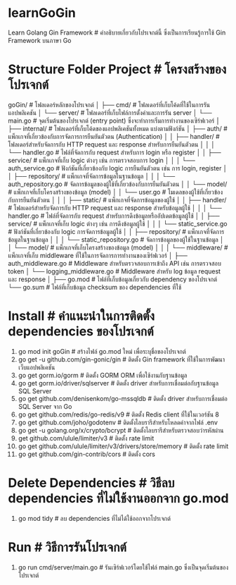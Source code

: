 # learnGoGin

Learn Golang Gin Framework # คำอธิบายเกี่ยวกับโปรเจกต์นี้ ซึ่งเป็นการเรียนรู้การใช้ Gin Framework บนภาษา Go

# Structure Folder Project # โครงสร้างของโปรเจกต์

goGin/ # โฟลเดอร์หลักของโปรเจกต์
│
├── cmd/ # โฟลเดอร์ที่เก็บโค้ดที่ใช้ในการรันแอปพลิเคชัน
│ └── server/ # โฟลเดอร์ที่เก็บไฟล์การตั้งค่าและการรัน server
│ └── main.go # จุดเริ่มต้นของโปรเจกต์ (entry point) ซึ่งจะทำการเริ่มการทำงานของเซิร์ฟเวอร์
│
├── internal/ # โฟลเดอร์ที่เก็บโค้ดของแอปพลิเคชันทั้งหมด แบ่งตามฟังก์ชัน
│ ├── auth/ # แพ็กเกจที่เกี่ยวข้องกับการจัดการการยืนยันตัวตน (Authentication)
│ │ ├── handler/ # โฟลเดอร์สำหรับจัดการกับ HTTP request และ response สำหรับการยืนยันตัวตน
│ │ │ └── handler.go # ไฟล์ที่จัดการกับ request สำหรับการ login หรือ register
│ │ ├── service/ # แพ็กเกจที่เก็บ logic ต่างๆ เช่น การตรวจสอบการ login
│ │ │ └── auth_service.go # ฟังก์ชันที่เกี่ยวข้องกับ logic การยืนยันตัวตน เช่น การ login, register
│ │ ├── repository/ # แพ็กเกจที่จัดการข้อมูลในฐานข้อมูล
│ │ │ └── auth_repository.go # จัดการข้อมูลของผู้ใช้ที่เกี่ยวข้องกับการยืนยันตัวตน
│ │ └── model/ # แพ็กเกจที่เก็บโครงสร้างของข้อมูล (model)
│ │ └── user.go # โมเดลของผู้ใช้ที่เกี่ยวข้องกับการยืนยันตัวตน
│ │
│ ├── static/ # แพ็กเกจที่จัดการข้อมูลของผู้ใช้
│ │ ├── handler/ # โฟลเดอร์สำหรับจัดการกับ HTTP request และ response สำหรับข้อมูลผู้ใช้
│ │ │ └── handler.go # ไฟล์ที่จัดการกับ request สำหรับการดึงข้อมูลหรืออัปเดตข้อมูลผู้ใช้
│ │ ├── service/ # แพ็กเกจที่เก็บ logic ต่างๆ เช่น การดึงข้อมูลผู้ใช้
│ │ │ └── static_service.go # ฟังก์ชันที่เกี่ยวข้องกับ logic การจัดการข้อมูลผู้ใช้
│ │ ├── repository/ # แพ็กเกจที่จัดการข้อมูลในฐานข้อมูล
│ │ │ └── static_repository.go # จัดการข้อมูลของผู้ใช้ในฐานข้อมูล
│ │ └── model/ # แพ็กเกจที่เก็บโครงสร้างของข้อมูล (model)
│ │
│ └── middleware/ # แพ็กเกจที่เก็บ middleware ที่ใช้ในการจัดการการทำงานของเซิร์ฟเวอร์
│ ├── auth_middleware.go # Middleware สำหรับตรวจสอบการเข้าถึง API เช่น การตรวจสอบ token
│ └── logging_middleware.go # Middleware สำหรับ log ข้อมูล request และ response
│
├── go.mod # ไฟล์ที่เก็บข้อมูลเกี่ยวกับ dependency ของโปรเจกต์
└── go.sum # ไฟล์ที่เก็บข้อมูล checksum ของ dependencies ที่ใช้

# Install # คำแนะนำในการติดตั้ง dependencies ของโปรเจกต์

1. go mod init goGin # สร้างไฟล์ go.mod ใหม่ เพื่อระบุชื่อของโปรเจกต์
2. go get -u github.com/gin-gonic/gin # ติดตั้ง Gin framework ที่ใช้ในการพัฒนาเว็บแอปพลิเคชัน
3. go get gorm.io/gorm # ติดตั้ง GORM ORM เพื่อใช้งานกับฐานข้อมูล
4. go get gorm.io/driver/sqlserver # ติดตั้ง driver สำหรับการเชื่อมต่อกับฐานข้อมูล SQL Server
5. go get github.com/denisenkom/go-mssqldb # ติดตั้ง driver สำหรับการเชื่อมต่อ SQL Server จาก Go
6. go get github.com/redis/go-redis/v9 # ติดตั้ง Redis client ที่ใช้ในเวอร์ชัน 8
7. go get github.com/joho/godotenv # ติดตั้งไลบรารีสำหรับโหลดค่าจากไฟล์ .env
8. go get -u golang.org/x/crypto/bcrypt # ติดตั้งไลบรารีสำหรับตรวจสอบว่ารหัสผ่าน
9. get github.com/ulule/limiter/v3 # ติดตั้ง rate limit
10. go get github.com/ulule/limiter/v3/drivers/store/memory # ติดตั้ง rate limit
11. go get github.com/gin-contrib/cors # ติดตั้ง cors

# Delete Dependencies # วิธีลบ dependencies ที่ไม่ใช้งานออกจาก go.mod
1. go mod tidy # ลบ dependencies ที่ไม่ได้ใช้ออกจากโปรเจกต์

# Run # วิธีการรันโปรเจกต์
1. go run cmd/server/main.go # รันเซิร์ฟเวอร์โดยใช้ไฟล์ main.go ซึ่งเป็นจุดเริ่มต้นของโปรเจกต์
